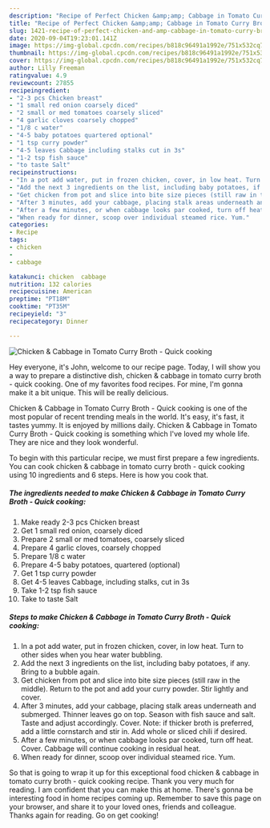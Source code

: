 ```yaml
---
description: "Recipe of Perfect Chicken &amp;amp; Cabbage in Tomato Curry Broth - Quick cooking"
title: "Recipe of Perfect Chicken &amp;amp; Cabbage in Tomato Curry Broth - Quick cooking"
slug: 1421-recipe-of-perfect-chicken-and-amp-cabbage-in-tomato-curry-broth-quick-cooking
date: 2020-09-04T19:23:01.141Z
image: https://img-global.cpcdn.com/recipes/b818c96491a1992e/751x532cq70/chicken-cabbage-in-tomato-curry-broth-quick-cooking-recipe-main-photo.jpg
thumbnail: https://img-global.cpcdn.com/recipes/b818c96491a1992e/751x532cq70/chicken-cabbage-in-tomato-curry-broth-quick-cooking-recipe-main-photo.jpg
cover: https://img-global.cpcdn.com/recipes/b818c96491a1992e/751x532cq70/chicken-cabbage-in-tomato-curry-broth-quick-cooking-recipe-main-photo.jpg
author: Lilly Freeman
ratingvalue: 4.9
reviewcount: 27855
recipeingredient:
- "2-3 pcs Chicken breast"
- "1 small red onion coarsely diced"
- "2 small or med tomatoes coarsely sliced"
- "4 garlic cloves coarsely chopped"
- "1/8 c water"
- "4-5 baby potatoes quartered optional"
- "1 tsp curry powder"
- "4-5 leaves Cabbage including stalks cut in 3s"
- "1-2 tsp fish sauce"
- "to taste Salt"
recipeinstructions:
- "In a pot add water, put in frozen chicken, cover, in low heat. Turn to other sides when you hear water bubbling."
- "Add the next 3 ingredients on the list, including baby potatoes, if any. Bring to a bubble again."
- "Get chicken from pot and slice into bite size pieces (still raw in the middle). Return to the pot and add your curry powder. Stir lightly and cover."
- "After 3 minutes, add your cabbage, placing stalk areas underneath and submerged. Thinner leaves go on top. Season with fish sauce and salt. Taste and adjust accordingly. Cover. Note: if thicker broth is preferred, add a little cornstarch and stir in. Add whole or sliced chili if desired."
- "After a few minutes, or when cabbage looks par cooked, turn off heat. Cover. Cabbage will continue cooking in residual heat."
- "When ready for dinner, scoop over individual steamed rice. Yum."
categories:
- Recipe
tags:
- chicken
- 
- cabbage

katakunci: chicken  cabbage 
nutrition: 132 calories
recipecuisine: American
preptime: "PT18M"
cooktime: "PT35M"
recipeyield: "3"
recipecategory: Dinner

---
```



![Chicken &amp; Cabbage in Tomato Curry Broth - Quick cooking](https://img-global.cpcdn.com/recipes/b818c96491a1992e/751x532cq70/chicken-cabbage-in-tomato-curry-broth-quick-cooking-recipe-main-photo.jpg)

Hey everyone, it's John, welcome to our recipe page. Today, I will show you a way to prepare a distinctive dish, chicken &amp; cabbage in tomato curry broth - quick cooking. One of my favorites food recipes. For mine, I'm gonna make it a bit unique. This will be really delicious.

Chicken &amp; Cabbage in Tomato Curry Broth - Quick cooking is one of the most popular of recent trending meals in the world. It's easy, it's fast, it tastes yummy. It is enjoyed by millions daily. Chicken &amp; Cabbage in Tomato Curry Broth - Quick cooking is something which I've loved my whole life. They are nice and they look wonderful.




To begin with this particular recipe, we must first prepare a few ingredients. You can cook chicken &amp; cabbage in tomato curry broth - quick cooking using 10 ingredients and 6 steps. Here is how you cook that.

<!--inarticleads1-->

##### The ingredients needed to make Chicken &amp; Cabbage in Tomato Curry Broth - Quick cooking:

1. Make ready 2-3 pcs Chicken breast
1. Get 1 small red onion, coarsely diced
1. Prepare 2 small or med tomatoes, coarsely sliced
1. Prepare 4 garlic cloves, coarsely chopped
1. Prepare 1/8 c water
1. Prepare 4-5 baby potatoes, quartered (optional)
1. Get 1 tsp curry powder
1. Get 4-5 leaves Cabbage, including stalks, cut in 3s
1. Take 1-2 tsp fish sauce
1. Take to taste Salt




<!--inarticleads2-->

##### Steps to make Chicken &amp; Cabbage in Tomato Curry Broth - Quick cooking:

1. In a pot add water, put in frozen chicken, cover, in low heat. Turn to other sides when you hear water bubbling.
1. Add the next 3 ingredients on the list, including baby potatoes, if any. Bring to a bubble again.
1. Get chicken from pot and slice into bite size pieces (still raw in the middle). Return to the pot and add your curry powder. Stir lightly and cover.
1. After 3 minutes, add your cabbage, placing stalk areas underneath and submerged. Thinner leaves go on top. Season with fish sauce and salt. Taste and adjust accordingly. Cover. Note: if thicker broth is preferred, add a little cornstarch and stir in. Add whole or sliced chili if desired.
1. After a few minutes, or when cabbage looks par cooked, turn off heat. Cover. Cabbage will continue cooking in residual heat.
1. When ready for dinner, scoop over individual steamed rice. Yum.




So that is going to wrap it up for this exceptional food chicken &amp; cabbage in tomato curry broth - quick cooking recipe. Thank you very much for reading. I am confident that you can make this at home. There's gonna be interesting food in home recipes coming up. Remember to save this page on your browser, and share it to your loved ones, friends and colleague. Thanks again for reading. Go on get cooking!
